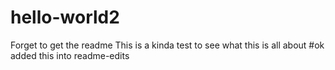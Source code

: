 # hello-world2
Forget to get the readme
This is a kinda test to see what this is all about
#ok added this into readme-edits